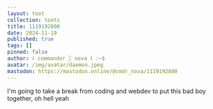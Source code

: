 ```yaml
---
layout: toot
collection: toots
title: 1119192800
date: 2024-11-19
published: true
tags: []
pinned: false
author: ⸸ commander ░ nova ⸸ :~$
avatar: /img/avatar/daemon.jpeg
mastodon: https://mastodon.online/@cmdr_nova/1119192800
---
```


I'm going to take a break from coding and webdev to put this bad boy together, oh hell yeah
